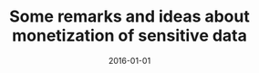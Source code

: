 ---
# Documentation: https://wowchemy.com/docs/managing-content/

title: Some remarks and ideas about monetization of sensitive data
subtitle: ''
summary: ''
authors:
- Anna M. Piotrowska
- Marek Klonowski
tags: []
categories: []
date: '2016-01-01'
lastmod: 2022-10-07T05:13:58Z
featured: false
draft: false

# Featured image
# To use, add an image named `featured.jpg/png` to your page's folder.
# Focal points: Smart, Center, TopLeft, Top, TopRight, Left, Right, BottomLeft, Bottom, BottomRight.
image:
  caption: ''
  focal_point: ''
  preview_only: false

# Projects (optional).
#   Associate this post with one or more of your projects.
#   Simply enter your project's folder or file name without extension.
#   E.g. `projects = ["internal-project"]` references `content/project/deep-learning/index.md`.
#   Otherwise, set `projects = []`.
projects: []
publishDate: '2022-10-07T05:13:57.315328Z'
publication_types:
- '1'
abstract: ''
publication: '*Data privacy management, and security assurance : 10th International
  Workshop, DPM 2015 and 4th International Workshop, QASA 2015, Vienna, Austria, September
  21-22, 2015 : revised selected papers*'
doi: 10.1007/978-3-319-29883-2_8
---